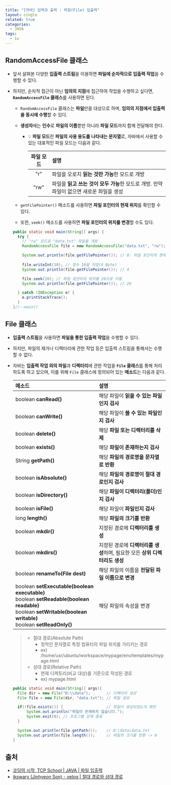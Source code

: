 ```yaml
---
title: "[자바] 입력과 출력 : 파일(File) 입출력"
layout: single
related: true
categories:
  - JAVA
tags:
  - io
---
```


## RandomAccessFile 클래스
- 앞서 살펴본 다양한 **입출력 스트림**을 이용하면 **파일에 순차적으로 입출력 작업**을 수행할 수 있다.
- 하지만, 순차적 접근이 아닌 **임의의 지점**에 접근하여 작업을 수행하고 싶다면, **`RandomAccessFile` 클래스**를 사용하면 된다.
  - `RandomAccessFile` 클래스는 **파일**만을 대상으로 하며, **임의의 지점에서 입출력을 동시에 수행**할 수 있다.
  - **생성자**에는 **인수**로 **파일의 이름**뿐만 아니라 **파일 모드**까지 함께 전달해야 한다.
    - 💡 **파일 모드**란 **파일의 사용 용도를 나타내는 문자열**로, 자바에서 사용할 수 있는 대표적인 파일 모드는 다음과 같다.

      | 파일 모드 | 설명 |
      |:--------:|:-----|
      | "r" | 파일을 오로지 **읽는 것만 가능**한 모드로 개방 |
      | "rw" | 파일을 **읽고 쓰는 것이 모두 가능**한 모드로 개방. 만약 파일이 없으면 새로운 파일을 생성 |
      
  - `getFilePointer()` 메소드를 사용하면 **파일 포인터의 현재 위치**를 확인할 수 있다.
  - 또한, `seek()` 메소드를 사용하면 **파일 포인터의 위치를 변경**할 수도 있다.
  
  ```java
  public static void main(String[] args) {
    try {
      // "rw" 모드로 "data.txt" 파일을 개방
      RandomAccessFile file = new RandomAccessFile("data.txt", "rw");

      System.out.println(file.getFilePointer()); // 0: 파일 포인터의 현재 위치를 반환
      
      file.writeInt(10); // 정수 10을 저장(4 Byte)
      System.out.println(file.getFilePointer()); // 4

      file.seek(20); // 파일 포인터의 위치를 20으로 이동
      System.out.println(file.getFilePointer()); // 20

    } catch (IOException e) {
      e.printStackTrace();
    }
  }//--main()
  ```

## File 클래스
- **입출력 스트림**을 사용하면 **파일을 통한 입출력 작업**을 수행할 수 있다.
- 하지만, 파일의 제거나 디렉터리에 관한 작업 등은 입출력 스트림을 통해서는 수행할 수 없다.

- 자바는 **입출력 작업 외의 파일**과 **디렉터리**에 관한 작업을 **`File` 클래스**를 통해 처리하도록 하고 있으며, 이를 위해 `File` 클래스에 정의되어 있는 **메소드**는 다음과 같다.

  | 메소드 | 설명 |
  |:------|:-----|
  | boolean **canRead()** | 해당 파일이 **읽을 수 있는 파일인지 검사** |
  | boolean **canWrite()** | 해당 파일이 **쓸 수 있는 파일인지 검사** |
  | boolean **delete()** | 해당 **파일 또는 디렉터리를 삭제** |
  | boolean **exists()** | 해당 **파일이 존재하는지 검사** |
  | String **getPath()** | 해당 **파일의 경로명을 문자열로 반환** |
  | boolean **isAbsolute()** | 해당 **파일의 경로명이 절대 경로인지 검사** |
  | boolean **isDirectory()** | 해당 **파일이 디렉터리(폴더)인지 검사** |
  | boolean **isFile()** | 해당 파일이 **파일인지 검사** |
  | long **length()** | 해당 **파일의 크기를 반환** |
  | boolean **mkdir()** | 지정된 경로에 **디렉터리를 생성** |
  | boolean **mkdirs()** | 지정된 경로에 **디렉터리를 생성**하며, 필요한 모든 **상위 디렉터리도 생성** |
  | boolean **renameTo(File dest)** | 해당 파일의 이름을 **전달된 파일 이름으로 변경** |
  | boolean **setExecutable(boolean executable)**<br>boolean **setReadable(boolean readable)**<br>boolean **setWritable(boolean writable)**<br>boolean **setReadOnly()** | 해당 파일의 속성을 변경 |
  
  
    >- 절대 경로(Absolute Path)
    >    - 정적인 문자열로 특정 컴퓨터의 파일 위치를 가리키는 경로
    >    - ex) /home/usr/ubuntu/workspace/mypage/env/templates/mypage.html
    >- 상대 경로(Relative Path)
    >    - 현재 디렉토리(비교 대상)를 기준으로 작성된 경로
    >    - ex) mypage.html


  ```java
  public static void main(String[] args){
    File dir = new File("D:\\data");       // 디렉터리 생성
    File file = new File(dir, "data.txt"); // 파일 생성

    if(!file.exists()) {                   // 파일이 생성되었는지 확인
        System.out.println("파일이 존재하지 않습니다.");
        System.exit(0); // 프로그램 강제 종료
    }

    System.out.println(file.getPath());    // D:\data\data.txt
    System.out.println(file.length());     // 파일의 크기를 반환 -> 0
  }
  ```
  
## 출처
- [코딩의 시작, TCP School \| JAVA \| 파일 입출력](https://www.tcpschool.com/java/java_io_file)
- [ikswary (Jinhyeon Son) - velog \| 절대 경로와 상대 경로](https://velog.io/@ikswary/절대-경로와-상대-경로)
